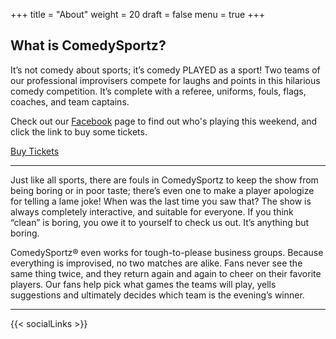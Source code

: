 +++
title = "About"
weight = 20
draft = false
menu = true
+++

## What is ComedySportz?

It’s not comedy about sports; it’s comedy PLAYED as a sport! Two teams of our professional improvisers compete for laughs and points in this hilarious comedy competition. It’s complete with a referee, uniforms, fouls, flags, coaches, and team captains.

Check out our [Facebook](//facebook.com/ComedySportzSanAntonio/) page to find out who's playing this weekend, and click the link to buy some tickets.

<a target="_blank" href="https://squareup.com/store/CSzSA/" class="button special">Buy Tickets</a>

---
Just like all sports, there are fouls in ComedySportz to keep the show from being boring or in poor taste; there’s even one to make a player apologize for telling a lame joke! When was the last time you saw that? The show is always completely interactive, and suitable for everyone.  If you think “clean” is boring, you owe it to yourself to check us out. It’s anything but boring.

ComedySportz® even works for tough-to-please business groups.
Because everything is improvised, no two matches are alike. Fans never see the same thing twice, and they return again and again to cheer on their favorite players. Our fans help pick what games the teams will play, yells suggestions and ultimately decides which team is the evening’s winner.

---

{{< socialLinks >}}
